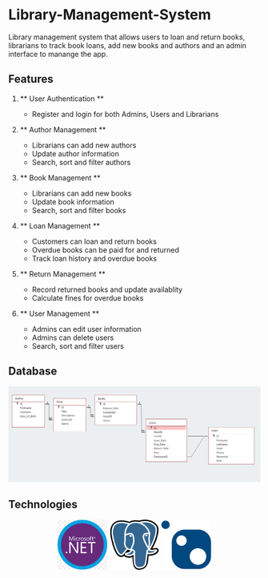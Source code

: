 # Library-Management-System

Library management system that allows users to loan and return books, librarians to track book loans, add new books and authors and an admin interface to manange the app.

## Features

1. ** User Authentication **
   - Register and login for both Admins, Users and Librarians

2. ** Author Management **
   - Librarians can add new authors
   - Update author information
   - Search, sort and filter authors

3. ** Book Management **
   - Librarians can add new books
   - Update book information
   - Search, sort and filter books

4. ** Loan Management **
   - Customers can loan and return books
   - Overdue books can be paid for and returned
   - Track loan history and overdue books

5. ** Return Management **
   - Record returned books and update availablity
   - Calculate fines for overdue books

6. ** User Management **
    - Admins can edit user information
    - Admins can delete users
	- Search, sort and filter users

## Database
![image](./Database.png)
## Technologies
<p align="center">
	<img src="./Icons/dotnet.png" alt="PostgreSQL" width="100" style="display: inline">
	<img src="./Icons/postgre.png" alt="PostgreSQL" width="100" style="display: inline">
	<img src="./Icons/nuget.png" alt="PostgreSQL" width="100" style="display: inline">
</p>

